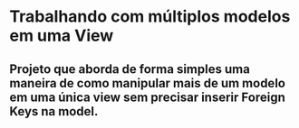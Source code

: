 # Trabalhando com múltiplos modelos em uma View
## Projeto que aborda de forma simples uma maneira de como manipular mais de um modelo em uma única view sem precisar inserir Foreign Keys na model.
